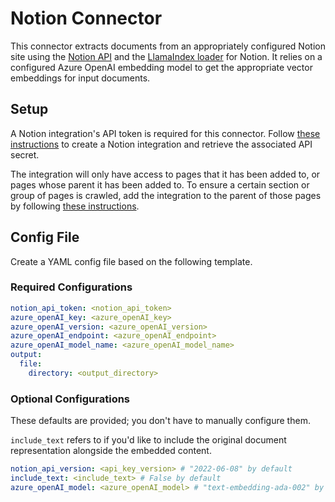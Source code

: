 # Notion Connector

This connector extracts documents from an appropriately configured Notion site using the [Notion API](https://developers.notion.com/reference/intro) and the [LlamaIndex loader](https://llamahub.ai/l/notion) for Notion. It relies on a configured Azure OpenAI embedding model to get the appropriate vector embeddings for input documents.

## Setup

A Notion integration's API token is required for this connector. Follow [these instructions](https://developers.notion.com/docs/create-a-notion-integration#create-your-integration-in-notion) to create a Notion integration and retrieve the associated API secret. 

The integration will only have access to pages that it has been added to, or pages whose parent it has been added to. To ensure a certain section or group of pages is crawled, add the integration to the parent of those pages by following [these instructions](https://developers.notion.com/docs/create-a-notion-integration#give-your-integration-page-permissions).

## Config File

Create a YAML config file based on the following template.

### Required Configurations

```yaml
notion_api_token: <notion_api_token>
azure_openAI_key: <azure_openAI_key>
azure_openAI_version: <azure_openAI_version>
azure_openAI_endpoint: <azure_openAI_endpoint>
azure_openAI_model_name: <azure_openAI_model_name>
output:
  file:
    directory: <output_directory> 
```

### Optional Configurations

These defaults are provided; you don't have to manually configure them.

`include_text` refers to if you'd like to include the original document representation alongside the embedded content.

```yaml
notion_api_version: <api_key_version> # "2022-06-08" by default
include_text: <include_text> # False by default
azure_openAI_model: <azure_openAI_model> # "text-embedding-ada-002" by default
```
